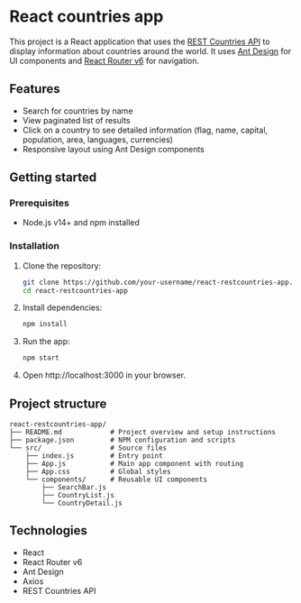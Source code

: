 # React countries app

This project is a React application that uses the [REST Countries API](https://restcountries.com/) to display information about countries around the world. It uses [Ant Design](https://ant.design/) for UI components and [React Router v6](https://reactrouter.com/) for navigation.

## Features

- Search for countries by name
- View paginated list of results
- Click on a country to see detailed information (flag, name, capital, population, area, languages, currencies)
- Responsive layout using Ant Design components

## Getting started

### Prerequisites

- Node.js v14+ and npm installed

### Installation

1. Clone the repository:
   ```bash
   git clone https://github.com/your-username/react-restcountries-app.git
   cd react-restcountries-app
   ```
2. Install dependencies:
   ```bash
   npm install
   ```
3. Run the app:
   ```bash
   npm start
   ```
4. Open http://localhost:3000 in your browser.

## Project structure

```
react-restcountries-app/
├── README.md            # Project overview and setup instructions
├── package.json         # NPM configuration and scripts
└── src/                 # Source files
    ├── index.js         # Entry point
    ├── App.js           # Main app component with routing
    ├── App.css          # Global styles
    └── components/      # Reusable UI components
        ├── SearchBar.js
        ├── CountryList.js
        └── CountryDetail.js
```

## Technologies

- React
- React Router v6
- Ant Design
- Axios
- REST Countries API
